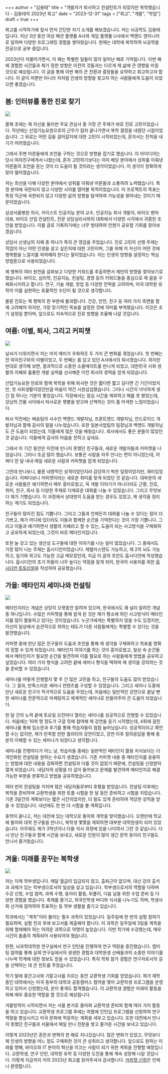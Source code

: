 +++
author = "김용태"
title = "개발자가 퇴사하고 컨설턴트가 되었지만 복학했습니다 - 김용태의 2023년 회고"
date = "2023-12-31"
tags = ["회고", "개발", "학업"]
draft = true
+++

회고를 시작하기에 앞서 먼저 간단한 자기 소개를 해보겠습니다. 저는 뇌공학도 김용태입니다. 지난 3년 동안 여성 패션 플랫폼 A사와 게임 플랫폼 U사에서 백엔드 엔지니어로 일하며 다양한 프로그래밍 경험을 쌓아왔습니다. 현재는 대학에 복학하여 뇌공학을 전공으로 공부 중입니다.

2023년이 저물어가면서, 이 해는 특별한 일들이 많이 일어난 해로 기억됩니다. 이번 해에 경험한 사건들과 제가 정한 방향은 이전의 것들과는 다르게 제 삶에 큰 영향을 미칠 것으로 예상됩니다. 이 글을 통해 이번 해의 큰 전환과 결정들을 요약하고 회고하고자 합니다. 이 글이 저뿐만 아니라 저처럼 인생의 방향을 찾고자 하는 사람들에게 도움이 되었으면 좋겠습니다.

## 봄: 인터뷰를 통한 진로 찾기
![](https://velog.velcdn.com/images/yongtae923/post/ecde0104-239a-4b89-b519-486faed8105c/image.jpg)

올해 초에는 제 자신을 둘러싼 주요 관심사 중 가장 큰 주제가 바로 진로 고민이었습니다. 작년에는 산업기능요원으로의 근무가 점차 끝나가면서 복학 결정을 내렸던 시점이었습니다. 그 뒤로는 어떤 길을 걸어갈지에 대한 고민이 시작되었는데, 혼자서는 진척을 내기가 어려웠습니다.

그래서 주변 어른들에게 조언을 구하는 것으로 방향을 잡기로 했습니다. 이 아이디어는 당시 여자친구에게서 나왔는데, 혼자 고민하기보다는 이미 해당 분야에서 성취를 이뤄낸 어른들의 조언을 듣는 것이 더 도움이 될 것이라는 생각이었습니다. 이 생각이 정확하게 맞아 떨어졌습니다.

저는 최선을 다해 다양한 분야에서 성취를 이뤄낸 어른들과 소통하려 노력했습니다. 특정 분야에 국한되지 않고 다양한 시야를 열어볼 목적이었습니다. 이 프로젝트의 목표는 특정 직군에 국한되지 않고 다양한 삶의 방향을 탐색하여 가능성을 찾아내는 것이기 때문이었습니다.

삼성서울병원 의사, 카이스트 인공지능 분야 교수, 인공지능 회사 개발자, 바이오 벤처 대표, 바이오 산업 컨설턴트, 전문 상담심리사와의 대화에서 다양한 시각에서 귀중한 조언을 받았습니다. 이를 글로 기록하기에는 너무 방대하여 언젠가 공유할 기회를 찾아보겠습니다.

상담사 선생님의 지혜 중 하나가 특히 큰 영감을 주었습니다. 진로 고민의 선행 주제는 직업이 아닌 어떤 인생을 살고 싶은지에 대한 고민이며, 그를 위해 저 자신이 어떤 것에 행복함을 느낄지를 파악해야 한다는 말이었습니다. 이는 인생의 방향을 설정하는 핵심 방법론으로 사용되었습니다.

제 행복의 여러 원천을 살펴보고 다양한 키워드를 추출하면서 제만의 방향을 찾아보기로 했습니다. 바이오, 심리학, 인공지능, 컨설팅, 경영 등의 키워드들을 중심으로 제 꿈을 구체화시키려고 합니다. 연구, 기술 개발, 창업 등 다양한 전략을 고려하며, 미국 대학원 유학이 이를 실현하는 효율적인 수단이 될 것으로 생각합니다.

물론 진로는 제 행복의 한 부분에 불과합니다. 건강, 안전, 친구 등 여러 가지 측면을 함께 고려해야 하지만, 가장 장기적인 목표를 설정한 것에 의미를 부여했습니다. 이것은 초기 설정일 뿐이며, 앞으로도 지속적으로 진로 방향을 조율해 나갈 것입니다.

## 여름: 이별, 퇴사, 그리고 커피챗
![](https://velog.velcdn.com/images/yongtae923/post/d7520499-1c9b-4477-8b2b-61a1d17c0267/image.jpg)

날씨가 더워지면서 저는 마치 매미가 우화하듯 두 가지 큰 변화를 겪었습니다. 첫 번째는 전 여자친구와의 이별이었고, 두 번째는 몸 담고 있던 A사에서의 퇴사였습니다. 하지만 반대로 생각해 보면, 결과적으로 소중한 소울메이트를 만나게 되었고, 대한민국 사회 생활의 지혜와 훌륭한 개발 실력를 선사해준 이전 회사의 경력을 얻게 되었습니다.

산업기능요원 만료와 함께 복학을 위해 퇴사한 것은 짧다면 짧고 길다면 긴 기간이었지만, 첫 사회생활이었던만큼 마음이 약간 시원섭섭했습니다. 그러나 시간이 넉넉하게 생긴 점 하나는 기분이 좋았습니다. 직장에서는 점심 시간을 제외하고 해를 못 봤었는데, 강남의 건물 사이에서 따사로운 햇볕을 받으며 산책하는 것이 좀 어색한 느낌이었습니다.

퇴사 직전에는 배송팀의 사수인 백엔드 개발자님, 프론트엔드 개발자님, 안드로이드 개발자님과 함께 감사의 말을 나누었습니다. 또한 일본사업팀의 팀장님과 백엔드 개발자님도 큰 도움이 되었는데, 이들에게 많은 것을 배웠습니다. 회사에서도 좋은 분들이 많았던 것 같습니다. 이들에게 감사의 마음을 전하고 싶네요.

그래서 이 기간 동안은 이전에 만나지 못했던 친구들과, 새로운 개발자들과 커피챗을 나눴습니다. 그러나 조금 많이 했습니다. 보통은 사람을 자주 만나는 편이 아니었는데, 어쩌다 한 달 내내 매일 새로운 사람과 커피챗을 잡게 되었습니다.

그런데 만나보니, 물론 내향적인 성격이었던지라 감당하기 벅찬 일정이었지만, 재미있었습니다. 어쩌다보니 커피챗이라는 새로운 취미를 찾게 되었던 것 같습니다. 대부분의 새로운 사람들은 얘기하면서 매우 흥미로웠고, 꼭 개발 이야기가 아니더라도 근황, 진로, 취미, 친구, 회사 등 다양한 주제로 다채로운 대화를 나눌 수 있었습니다. 그리고 무엇보다 제가 기뻤습니다. 이 과정에서 상대방이 도움을 받는 경우도 있었고, 제 생각을 정리하는 계기도 되었습니다.

친구들이 많아진 점도 기쁩니다. 그리고 그들과 언제든지 대화를 나눌 수 있다는 점이 더 기쁘고, 제가 어디에 있더라도 이들과 함께한 순간을 기억한다는 것이 가장 기쁩니다. 그리고 이들과 얘기하면서 생활의 지혜라고 할 수 있는, 도움이 되는 사고방식을 구체화하고 공유하게 되었는데, 그것이 바로 메타인지입니다.

또한 늘 갖고 있는 생산성 도구들에 대한 이야기를 나눈 일이 많았습니다. 그 중에서도 가장 많이 나눈 주제는 옵시디언이었습니다. 제텔카스텐도 가능하고, 제 2의 뇌도 가능하고, 일기와 회고도 가능한 고급 메모장인데, 지금 이 글의 초안도 옵시디언에 작성했습니다. 옵시디언의 초기 허들이 너무 높다는 약점을 알게 되어, 한국어 사용자를 위한 [옵시디언 튜토리얼](https://velog.io/@yongtae923/series/obsidian-tutorial)을 작성하여 공유했습니다.

## 가을: 메타인지 세미나와 컨설팅
![](https://velog.velcdn.com/images/yongtae923/post/2d7293c5-083e-4f39-8bab-9965a53af2a5/image.jpg)

메타인지라는 개념은 상당히 오랫동안 알려져 있으며, 한국에서도 꽤 널리 알려진 개념 중 하나입니다. 수많은 커피챗을 통해 알게 된 것은 제가 평소에 하던 사고방식이 메타인지를 많이 활용하고 있다는 것이었습니다. 누군가에게는 특별하지 않을 수도 있겠지만, 자신이 일상에서 습관적으로 취하는 태도가 다른 사람들에게는 특별할 수 있다는 것을 발견했습니다.

커피챗 중에 만난 많은 친구들의 도움과 조언을 통해 제 생각을 구체화하고 목표를 명확히 정할 수 있게 되었습니다. 메타인지 이야기를 하는 것이 흥미로웠고, 일상 속 순간들에서 메타인지가 필요한 순간을 발견하여 이를 필요로 하는 사람들에게 방법을 공유하고 싶었습니다. 여러 가지 형식을 고려한 끝에 세미나 형식을 택하여 제 생각을 강의하는 것을 준비할 수 있었습니다.

세미나를 어떻게 진행할지 몇 주 간 많은 고민을 하고, 친구들의 도움도 많이 받았습니다. 그 결과, 만족스러운 세미나 컨텐츠를 구성할 수 있었습니다. 그리고 세미나 도중에 만난 새로운 친구가 적극적으로 도움을 주었는데, 처음에는 일반적인 강연으로 끝날 뻔한 세미나를 전문적으로 마케팅하고 체계적인 세미나로 만들어주어 큰 도움이 되었습니다.

한 달 간의 노력 끝에 토요일 오전마다 열리는 세미나를 성공적으로 진행할 수 있었습니다. 처음에는 10여 명 정도가 구글 밋에 참여해 제 강연을 듣기 시작했는데, 4회에 걸친 세미나를 통해 입소문과 후기를 통해 학습자들이 점점 늘어났습니다. 성공적이라고 확언할 수는 없지만, 제가 만족할 만한 퀄리티의 강연이었고, 강연 이후 질의응답을 통해 충분히 이해할 수 있는 세미나가 되었다고 생각합니다.

세미나를 진행하다가 어느 날, 학습자들 중에는 일반적인 메타인지 활용 지식보다는 더 개인화된 컨설팅을 원하는 수요가 생겼습니다. 기존 커피챗 내용 중 메타인지를 응용하는 방법에 대한 내용을 강화하면 컨설팅과 다를 것이 없었기 때문에, 컨설팅을 신청받아 열게 되었습니다. 내담자의 상황을 더 깊이 들어보고 문제를 발견하여 메타인지로 해결 가능한 부분을 분류하고 방법을 공유하였습니다.

여러 번의 컨설팅을 거치며 많은 내담자들로부터 호평을 받았습니다. 컨설팅 이후에는 복학을 준비하며 교환학생을 위한 토플 시험을 한 달 동안 준비하고 시험을 치렀습니다. 기존 3달간의 계획보다는 짧은 시간이었지만, 더 밀도 있게 준비하여 적당한 성적을 얻을 수 있었습니다. 내년에도 한 번 더 시험을 볼 계획입니다.

휴학이 끝나고, 저는 대전에 있는 대학으로 돌아와 개학을 맞이했습니다. 오랜만에 학교에 돌아와 대학 친구들을 만나니, 복학생 몇몇을 제외하면 대부분 대학원생이 되어 있었습니다. 아무래도 제가 3학년이니 다들 석사 과정에 있을 나이여서 그런 것 같습니다. 다시 만난 친구들과 함께 시간을 보내고, 새로운 인원이 많이 생긴 문학 동아리 친구들도 만나서 즐거웠습니다.

## 겨울: 미래를 꿈꾸는 복학생
![](https://velog.velcdn.com/images/yongtae923/post/b3a70dec-cc18-45b8-b9c5-d79fd62f065d/image.jpg)

저는 이제 학부생입니다. 매달 월급이 입금되지 않고, 출퇴근이 없으며, 대신 강의 출석과 과제가 있는 학부생으로서의 일상을 살고 있습니다. 학부생으로서의 역할을 다하며 수강 신청, 수업 참여, 과제 수행, 동아리 활동, 뒤풀이, 다음 날을 위한 수업 준비 등 다양한 경험을 했습니다. 축제를 즐기고, 외국인학생 버디와 식사를 나누기도 하며, 학생사회 선거에 참여하여 투표하는 등 학부 생활을 즐기고 있습니다.

학과에서는 "계측"이라 불리는 필수 과목이 있었습니다. 일주일에 한 번의 실험 참여가 필요하며, 실험 전과 후에 보고서를 제출해야 합니다. 이 과목은 일주일에 3일을 계측을 위해 할애해야 하는 어려운 과목으로 악명이 높았습니다. 이번 학기에 수강했는데, 매우 시간이 촘촘히 계획되어 사용되어야 했습니다.

한편, 뇌과학대학원 연구실에서 연구 인턴을 진행하여 연구 역량을 증진했습니다. 랩미팅 참여를 통해 실제 연구실에서의 생생한 경험과 대학원생 선배들과의 소중한 이야기를 나누며 학계에 대한 정보도 얻을 수 있었습니다. 특히 학회 참가 경험은 연구자로서의 길을 선택하는 데 큰 힌트를 주었습니다.

학기 말에 중간고사와 기말고사를 치르는 동안 교환학생 기회를 얻었습니다. 제가 재학 중인 대학에서는 미국 동부의 대학과 공동캠퍼스 협약을 맺어 교환학생 프로그램을 운영하고 있어서 신청했는데, 운이 좋게도 합격했습니다. 이 교환학생 경험은 미래의 활동을 위해 매우 중요한 역할을 할 것으로 예상됩니다.

겨울방학이 시작되면서 저는 서울 본가로 돌아와 교환학생 준비와 함께 여러 가지 활동을 하고 있습니다. 교환학생 프로그램 후에는 여름에 인턴십 프로그램을 신청하여 연구 역량을 향상시키고 미국 문화에 적응하는 계획을 세우고 있습니다. 또한 대전에서 만나지 못했던 친구들과 서울에서 매일 만나 친분을 쌓고 즐거운 시간을 보내고 있습니다.

이렇게 2023년은 혼돈과 변혁의 한 해로 지나갔습니다. 많은 변화가 있었고, 무엇보다 제 인생의 방향을 어느 정도 구체화한 것이 큰 성취라고 생각합니다. 앞으로도 원하는 미래를 향해, 바이오와 IT 분야의 혁신을 이끄는 사람이 되기 위한 계획을 진행할 예정입니다. 교환학생, 연구 인턴, 대학원 유학 등 다양한 도전을 통해 계속 성장해 나갈 것입니다. 이렇게 지금까지 저의 2023년 회고를 읽어주셔서 감사합니다. [커피챗 신청](mailto:yongtae923@gmail.com)은 언제나 환영합니다.
